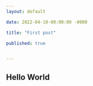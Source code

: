 ```yaml
---
layout: default

date: 2022-04-10-00:00:00 -0000

title: "First post"

published: true


---
```


## Hello World

